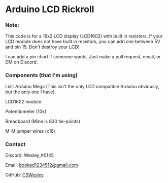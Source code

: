 # Arduino LCD Rickroll

### Note:
This code is for a 16x2 LCD display (LCD1602) with built in resistors. If your LCD module does not have built in resistors, you can add one between 5V and pin 15. Don't destroy your LCD!

I can add a pin chart if someone wants. Just make a pull request, email, or DM on Discord.


### Components (that I'm using)

List:
Arduino Mega (This isn't the only LCD compatible Arduino obviously, but the only one I have)

LCD1602 module

Potentiometer (10k)

Breadboard (Mine is 830 tie-points)

M-M jumper wires (x16)


### Contact
Discord: Wesley_#0145

Email: booked1234512@gmail.com

GitHub: [CSWesley](https://github.com/CSWesley)
